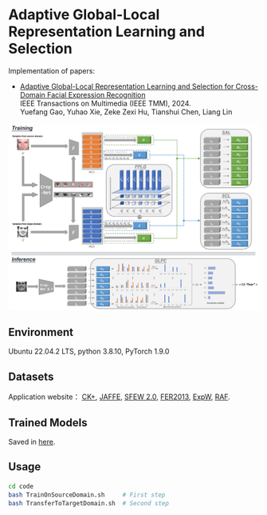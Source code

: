 # Adaptive Global-Local Representation Learning and Selection
Implementation of papers:
- [Adaptive Global-Local Representation Learning and Selection for Cross-Domain Facial Expression Recognition](https://ieeexplore.ieee.org/document/10404024/authors#authors)  
  IEEE Transactions on Multimedia (IEEE TMM), 2024.  
  Yuefang Gao, Yuhao Xie, Zeke Zexi Hu, Tianshui Chen, Liang Lin
  
![avatar](./figures/framework.png)
## Environment
Ubuntu 22.04.2 LTS, python 3.8.10, PyTorch 1.9.0
## Datasets
Application website： [CK+](http://www.jeffcohn.net/wp-content/uploads/2020/10/2020.10.26_CK-AgreementForm.pdf100.pdf.pdf), [JAFFE](https://zenodo.org/record/3451524#.YXdc1hpBw9E), [SFEW 2.0](https://cs.anu.edu.au/few/AFEW.html), [FER2013](https://www.kaggle.com/c/challenges-in-representation-learning-facial-expression-recognition-challenge/data), [ExpW](http://mmlab.ie.cuhk.edu.hk/projects/socialrelation/index.html), [RAF](http://www.whdeng.cn/raf/model1.html).
## Trained Models
Saved in [here](https://pan.baidu.com/s/1Uhf4XeEFjHd2OgjvMNORnA?pwd=oi5d).
## Usage
```bash
cd code
bash TrainOnSourceDomain.sh     # First step
bash TransferToTargetDomain.sh  # Second step
```
